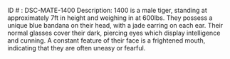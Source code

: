 ID # : DSC-MATE-1400
Description: 1400 is a male tiger, standing at approximately 7ft in height and weighing in at 600lbs. They possess a unique blue bandana on their head, with a jade earring on each ear. Their normal glasses cover their dark, piercing eyes which display intelligence and cunning. A constant feature of their face is a frightened mouth, indicating that they are often uneasy or fearful.